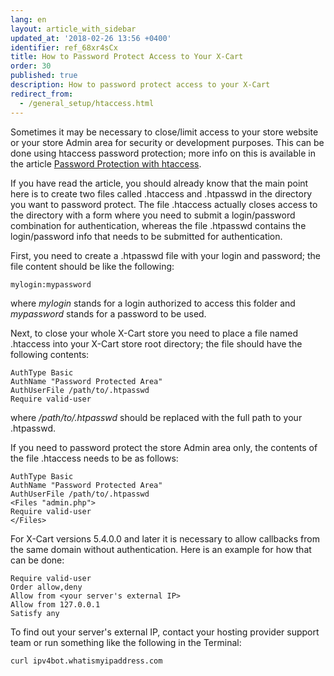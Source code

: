 ```yaml
---
lang: en
layout: article_with_sidebar
updated_at: '2018-02-26 13:56 +0400'
identifier: ref_68xr4sCx
title: How to Password Protect Access to Your X-Cart
order: 30
published: true
description: How to password protect access to your X-Cart
redirect_from:
  - /general_setup/htaccess.html
---
```

Sometimes it may be necessary to close/limit access to your store website or your store Admin area for security or development purposes. This can be done using htaccess password protection; more info on this is available in the article [Password Protection with htaccess](http://www.htaccesstools.com/articles/password-protection/).

If you have read the article, you should already know that the main point here is to create two files called .htaccess and .htpasswd in the directory you want to password protect. The file .htaccess actually closes access to the directory with a form where you need to submit a login/password combination for authentication, whereas the file .htpasswd contains the login/password info that needs to be submitted for authentication.  

First, you need to create a .htpasswd file with your login and password; the file content should be like the following:

```
mylogin:mypassword
```

where _mylogin_ stands for a login authorized to access this folder and _mypassword_ stands for a password to be used.

Next, to close your whole X-Cart store you need to place a file named .htaccess into your X-Cart store root directory; the file should have the following contents:

```
AuthType Basic
AuthName "Password Protected Area"
AuthUserFile /path/to/.htpasswd
Require valid-user
```

where _/path/to/.htpasswd_ should be replaced with the full path to your .htpasswd.

If you need to password protect the store Admin area only, the contents of the file .htaccess needs to be as follows:

```
AuthType Basic
AuthName "Password Protected Area"
AuthUserFile /path/to/.htpasswd
<Files "admin.php">
Require valid-user
</Files>
```

For X-Cart versions 5.4.0.0 and later it is necessary to allow callbacks from the same domain without authentication.  Here is an example for how that can be done:

```
Require valid-user
Order allow,deny
Allow from <your server's external IP>
Allow from 127.0.0.1
Satisfy any
```
To find out your server's external IP, contact your hosting provider support team or run something like the following in the Terminal:

```
curl ipv4bot.whatismyipaddress.com
```